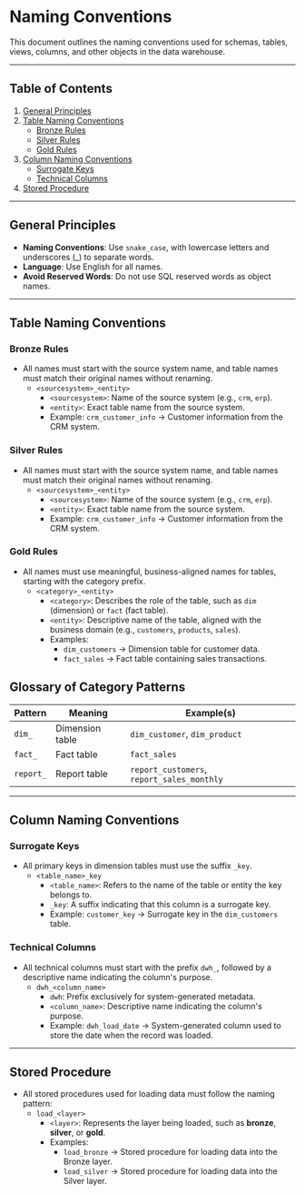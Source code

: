 # Naming Conventions

This document outlines the naming conventions used for schemas, tables, views, columns, and other objects in the data warehouse.

---

## Table of Contents
1. [General Principles](#general-principles)
2. [Table Naming Conventions](#table-naming-conventions)
   - [Bronze Rules](#bronze-rules)
   - [Silver Rules](#silver-rules)
   - [Gold Rules](#gold-rules)
3. [Column Naming Conventions](#column-naming-conventions)
   - [Surrogate Keys](#surrogate-keys)
   - [Technical Columns](#technical-columns)
4. [Stored Procedure](#stored-procedure)

---

## General Principles
- **Naming Conventions**: Use `snake_case`, with lowercase letters and underscores (_) to separate words.
- **Language**: Use English for all names.
- **Avoid Reserved Words**: Do not use SQL reserved words as object names.

---

## Table Naming Conventions

### Bronze Rules
- All names must start with the source system name, and table names must match their original names without renaming.
  - `<sourcesystem>_<entity>`
    - `<sourcesystem>`: Name of the source system (e.g., `crm`, `erp`).
    - `<entity>`: Exact table name from the source system.
    - Example: `crm_customer_info` → Customer information from the CRM system.

### Silver Rules
- All names must start with the source system name, and table names must match their original names without renaming.
  - `<sourcesystem>_<entity>`
    - `<sourcesystem>`: Name of the source system (e.g., `crm`, `erp`).
    - `<entity>`: Exact table name from the source system.
    - Example: `crm_customer_info` → Customer information from the CRM system.

### Gold Rules
- All names must use meaningful, business-aligned names for tables, starting with the category prefix.
  - `<category>_<entity>`
    - `<category>`: Describes the role of the table, such as `dim` (dimension) or `fact` (fact table).
    - `<entity>`: Descriptive name of the table, aligned with the business domain (e.g., `customers`, `products`, `sales`).
    - Examples:
      - `dim_customers` → Dimension table for customer data.
      - `fact_sales` → Fact table containing sales transactions.

## Glossary of Category Patterns

| Pattern   | Meaning          | Example(s)               |
|-----------|------------------|--------------------------|
| `dim_`    | Dimension table  | `dim_customer`, `dim_product` |
| `fact_`   | Fact table       | `fact_sales`             |
| `report_` | Report table     | `report_customers`, `report_sales_monthly` |

---

## Column Naming Conventions

### Surrogate Keys
- All primary keys in dimension tables must use the suffix `_key`.
  - `<table_name>_key`
    - `<table_name>`: Refers to the name of the table or entity the key belongs to.
    - `_key`: A suffix indicating that this column is a surrogate key.
    - Example: `customer_key` → Surrogate key in the `dim_customers` table.

### Technical Columns
- All technical columns must start with the prefix `dwh_`, followed by a descriptive name indicating the column's purpose.
  - `dwh_<column_name>`
    - `dwh`: Prefix exclusively for system-generated metadata.
    - `<column_name>`: Descriptive name indicating the column's purpose.
    - Example: `dwh_load_date` → System-generated column used to store the date when the record was loaded.

---

## Stored Procedure
- All stored procedures used for loading data must follow the naming pattern:
  - `load_<layer>`
    - `<layer>`: Represents the layer being loaded, such as **bronze**, **silver**, or **gold**.
    - Examples:
      - `load_bronze` → Stored procedure for loading data into the Bronze layer.
      - `load_silver` → Stored procedure for loading data into the Silver layer.
